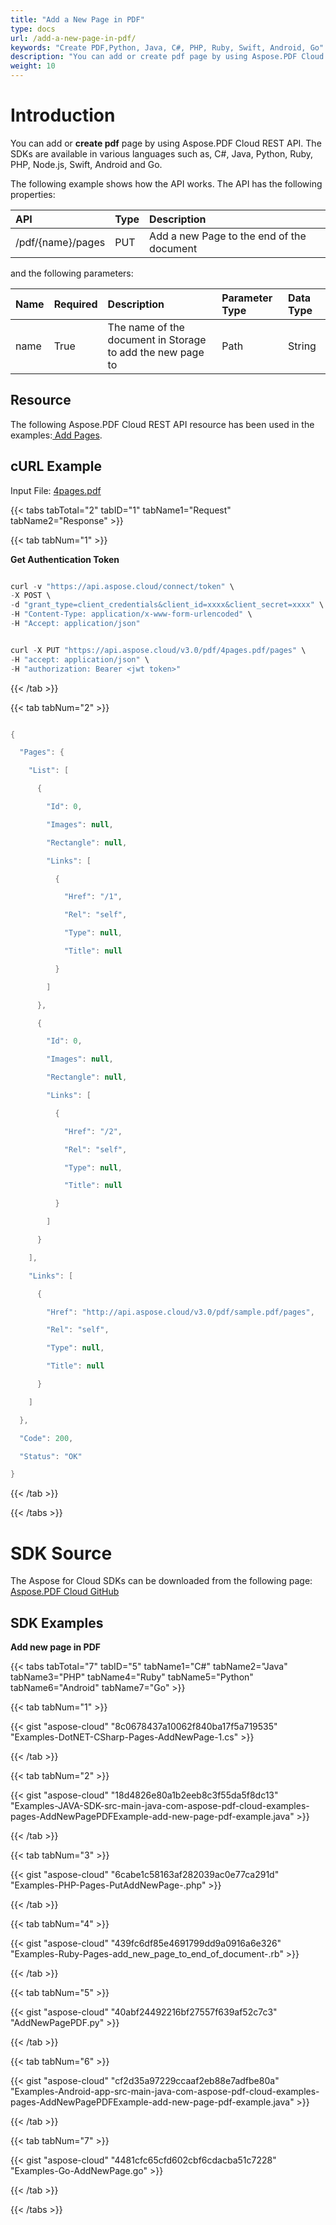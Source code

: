 ```yaml
---
title: "Add a New Page in PDF"
type: docs
url: /add-a-new-page-in-pdf/
keywords: "Create PDF,Python, Java, C#, PHP, Ruby, Swift, Android, Go"
description: "You can add or create pdf page by using Aspose.PDF Cloud REST API. The SDKs are available in various languages such as, C#, Java, Python, Ruby, PHP, Node.js, Swift, Android and Go. Please check API Reference page for the description of API&amp;apos;s parameters."
weight: 10
---
```


# **Introduction**
You can add or **create pdf** page by using Aspose.PDF Cloud REST API. The SDKs are available in various languages such as, C#, Java, Python, Ruby, PHP, Node.js, Swift, Android and Go. 

The following example shows how the API works. The API has the following properties:

|**API**|**Type**|**Description**|
| :- | :- | :- |
|/pdf/{name}/pages|PUT|Add a new Page to the end of the document|


and the following parameters:

|**Name**|**Required**|**Description**|**Parameter Type**|**Data Type**|
| :- | :- | :- | :- | :- |
|name|True|The name of the document in Storage to add the new page to|Path|String|
## **Resource**
The following Aspose.PDF Cloud REST API resource has been used in the examples:[ Add Pages](https://apireference.aspose.cloud/pdf/#!/Pages/Pages_PutAddNewPage).
## **cURL Example**
Input File: [4pages.pdf](attachments/1245782/1512038.pdf)

{{< tabs tabTotal="2" tabID="1" tabName1="Request" tabName2="Response" >}}

{{< tab tabNum="1" >}}

**Get Authentication Token**

```java

curl -v "https://api.aspose.cloud/connect/token" \
-X POST \
-d "grant_type=client_credentials&client_id=xxxx&client_secret=xxxx" \
-H "Content-Type: application/x-www-form-urlencoded" \
-H "Accept: application/json"

```

```java

curl -X PUT "https://api.aspose.cloud/v3.0/pdf/4pages.pdf/pages" \
-H "accept: application/json" \
-H "authorization: Bearer <jwt token>"

```

{{< /tab >}}

{{< tab tabNum="2" >}}

```java

{

  "Pages": {

    "List": [

      {

        "Id": 0,

        "Images": null,

        "Rectangle": null,

        "Links": [

          {

            "Href": "/1",

            "Rel": "self",

            "Type": null,

            "Title": null

          }

        ]

      },

      {

        "Id": 0,

        "Images": null,

        "Rectangle": null,

        "Links": [

          {

            "Href": "/2",

            "Rel": "self",

            "Type": null,

            "Title": null

          }

        ]

      }

    ],

    "Links": [

      {

        "Href": "http://api.aspose.cloud/v3.0/pdf/sample.pdf/pages",

        "Rel": "self",

        "Type": null,

        "Title": null

      }

    ]

  },

  "Code": 200,

  "Status": "OK"

}

```

{{< /tab >}}

{{< /tabs >}}
# **SDK Source**
The Aspose for Cloud SDKs can be downloaded from the following page: [Aspose.PDF Cloud GitHub](https://github.com/aspose-pdf-cloud/)
## **SDK Examples**
**Add new page in PDF**

{{< tabs tabTotal="7" tabID="5" tabName1="C#" tabName2="Java" tabName3="PHP" tabName4="Ruby" tabName5="Python" tabName6="Android" tabName7="Go" >}}

{{< tab tabNum="1" >}}

{{< gist "aspose-cloud" "8c0678437a10062f840ba17f5a719535" "Examples-DotNET-CSharp-Pages-AddNewPage-1.cs" >}}

{{< /tab >}}

{{< tab tabNum="2" >}}

{{< gist "aspose-cloud" "18d4826e80a1b2eeb8c3f55da5f8dc13" "Examples-JAVA-SDK-src-main-java-com-aspose-pdf-cloud-examples-pages-AddNewPagePDFExample-add-new-page-pdf-example.java" >}}

{{< /tab >}}

{{< tab tabNum="3" >}}

{{< gist "aspose-cloud" "6cabe1c58163af282039ac0e77ca291d" "Examples-PHP-Pages-PutAddNewPage-.php" >}}

{{< /tab >}}

{{< tab tabNum="4" >}}

{{< gist "aspose-cloud" "439fc6df85e4691799dd9a0916a6e326" "Examples-Ruby-Pages-add_new_page_to_end_of_document-.rb" >}}

{{< /tab >}}

{{< tab tabNum="5" >}}

{{< gist "aspose-cloud" "40abf24492216bf27557f639af52c7c3" "AddNewPagePDF.py" >}}

{{< /tab >}}

{{< tab tabNum="6" >}}

{{< gist "aspose-cloud" "cf2d35a97229ccaaf2eb88e7adfbe80a" "Examples-Android-app-src-main-java-com-aspose-pdf-cloud-examples-pages-AddNewPagePDFExample-add-new-page-pdf-example.java" >}}

{{< /tab >}}

{{< tab tabNum="7" >}}

{{< gist "aspose-cloud" "4481cfc65cfd602cbf6cdacba51c7228" "Examples-Go-AddNewPage.go" >}}

{{< /tab >}}

{{< /tabs >}}
